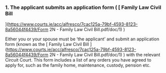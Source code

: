 ###  1\. The applicant submits an application form ( [ Family Law Civil Bill
](https://www.courts.ie/acc/alfresco/7cac125a-79bf-4593-8123-8a56044f4439/Form
2N - Family Law Civil Bill.pdf/doc/1) )

Either you or your spouse must be ‘the applicant’ and submit an application
form (known as the [ Family Law Civil Bill
](https://www.courts.ie/acc/alfresco/7cac125a-79bf-4593-8123-8a56044f4439/Form
2N - Family Law Civil Bill.pdf/doc/1) ) with the relevant Circuit Court. This
form includes a list of any orders you have agreed to apply for, such as the
family home, maintenance, custody, pension etc.
